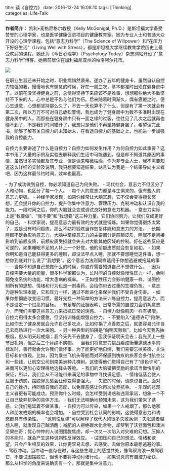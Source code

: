 title: 读《自控力》
date: 2016-12-24 16:08:10
tags: [Thinking]
categories: Life-Talk

---

**作者简介：** 凯利•麦格尼格尔教授（Kelly McGonigal, Ph.D.）是斯坦福大学备受赞誉的心理学家，也是医学健康促进项目的健康教育家。她为专业人士和普通大众开设的心理学课程，包括“意志力科学”（The Science of Willpower）和“在压力下好好生活”（Living Well with Stress），都是斯坦福大学继续教育学院历史上最受欢迎的课程。她还为《今日心理学》（Psychology Today）杂志网站开设了“意志力科学”博客。她目前居住在加利福尼亚州的帕洛阿尔托市。

![](http://7xig3q.com1.z0.glb.clouddn.com/occupational_disease.jpg)

在职业生涯还未开始之时，职业病悄然袭来。遂办了五年的健身卡，虽然自认自控力较强的我，慢慢地也有懈怠的时候，好在一周三次，基本都准时出现在健身房中了。以前在没坚持健身之前，总觉得坚持下来应该不是难事，想想那些绝大多数坚持不下来的人，心中总是不齿与他们为伍。后来随着时间渐久，偶有疲倦之时，便心生退意，心想都坚持那么久了，不去一天也算不了什么，但是有了第一次就会有第二次，所以万万不可对自己放松警惕，我也成为了健身房中为数不多准时出现在健身房中的人，而那些在健身房中只有一面之缘的过客，往往见了几次之后就再也碰不到了，不是我们时间错开了，我想只是他们不再坚持健身罢了。希望读完此书，能够了解有关自控力的未知始末，在看透自控力的基础之上，也能进一步加强我的自控能力。

自控力主要讲述了什么是自控力？自控力如何发生作用？为何自控力如此重要？这本书用了大量的示例及实验去解释我们生活中可能遇到，但是却不知道其原因的事情，虽然很多实验都及其专业，但是读来略微枯燥，作为非专业人士，我不需要知道这么详细的实验及说明，我只想要知道结果，姑且认为我是一个结果导向主义者吧，因为这样最节约时间，效率也最高。

- 为了成功做到自控，你必须知道自己为何失败。
- 现代社会，意志力不但区分了人和动物，也区分了每一个人。
- 每个人的意志力都是与生俱来的，但有些人的意志力更强。
- 神经学家发现，如果你经常让大脑冥想，它不仅会变得擅长冥想，还会提升你的自控力，提升你集中注意力、管理压力、克制冲动和认识自我的能力。一段时间之后，你的大脑就会变成调试良好的意志力机器。
- 意志力实际上是“我要做”、“我不要”和“我想要”这三种力量。它们协同努力，让我们变成更好的自己。
- 科学家说，提高意志力最有效的方式就是锻炼。如果你觉得锻炼太累了，或是没有时间锻炼，那么不妨将锻炼当作恢复体能和意志力的方法。
- 长期睡眠不足会影响意志力。大脑中掌控意志力的主要部分是前额皮质，睡眠不足间接影响到前额皮质，前额皮质受损就会失去对大脑其他区域的控制。好在这些反应是可逆的，如果睡眠不足的人补上一个好觉，他的前额皮质就会恢复如初。
- 如果你明知道自己能获得更多的睡眠，却没法早点入睡，那就不要想睡觉这件事，想一想你到底对什么说了“我想要”。这个意志力法则同样适用于你想逃避或拖延的事——当你不知道自己想做什么的时候，你或许需要知道自己不想做什么。
- 因为自控需要大量的能量，很多科学家都认为，长时间的自控就像慢性压力一样，会削弱免疫系统的功能，增大患病的概率。
- 正如慢性压力会影响健康一样，试图控制所有的思想、情绪和行为也是一剂毒药，会给你带去过重的生理负担。
- 意志力是种生理本能，它和压力一样，通过不断进化来保护我们不受自身伤害。
- 如果你想彻底改变旧习惯，最好先找一种简单的方法来训练自控力，提高意志力，而不是设定一个过高的目标。
- 有足够的证据表明，日常所需的自控力会消耗意志力，而我们需要这些意志力来抵抗日常的诱惑。
- 自控力就像肌肉一样有极限。自控力用得太多会疲惫，但坚持训练能增强自控力。
- 不要陷入“道德许可”陷阱，比如你去了健身房就会允许自己多吃点，比如你捐了点善款之后，就更容易允许自己去商场进行一次大采购。
- 另一种典型的陷阱是“向明天赊账”，比如今天我先抽根烟，但从明天起戒烟；我今天先不去健身了，但我保证明天会去；我先买上一些节日礼物，但之后三个月绝不购物。
- 当我们将意志力挑战看成衡量道德水平的标准时，善行就会允许我们做坏事。为了能更好地自控，我们需要忘掉美德，关注目标和价值观。比如，因为乘坐飞机头等舱而对环保感到愧疚的旅客会多付航空公司一些钱，让航空公司到南美洲种几棵树。这使得他们觉得自己有了“绿色许可”，进而可以更加心安理得地选择头等舱。
- 我们的大脑错把奖励的承诺当做快乐的保证，所以，我们会从不可能带来满足的事物中寻找满足感。
- 情绪低落会使人屈服于诱惑，摆脱罪恶感会让你变得更强大。
- 失败的时候，请原谅自己。面对自己的挫折，持同情自我的态度，以免罪恶感让你再次放弃抗争。
- 乐观的悲观主义者更有可能成功。预测你什么时候，会怎样受到诱惑和违背承诺，想象一个不让自己放弃抗争的具体方法。
- 我们无法明确地预知未来，这为我们带来了诱惑，让我们拖延着不做某事。
- 自控力可以传染，如果一个人戒烟了，那么他家人和朋友戒烟的概率也会增加。
- 自控受到社会认同的影响，这使得意志力和诱惑都具有传染性。
- “讽刺性反弹”可以解释了现代人的很多失败案例：失眠患者越想入睡，就发现自己越清醒；减肥的人拒绝碳水化合物，却梦到了沃登面包和澳洲坚果曲奇；忧心忡忡的人试图摆脱焦虑，却一次又一次陷入对灾难的幻想。压抑人的本能时，就会产生这种讽刺性反弹效应。
- 试图压抑自己的想法、情绪和欲望，只会产生相反的效果，让你更容易去想、去感受、去做你原本最想逃避的事。
- 驾驭冲动。当冲动一直存在时，与这些生理上的感觉共处，像驾驭海浪一样驾驭它，不要试图摆脱它，但也不要将冲动付诸行动。
- 如果说真的有自控力秘诀，那么从科学的角度来说确实有一个，那就是集中注意力。
